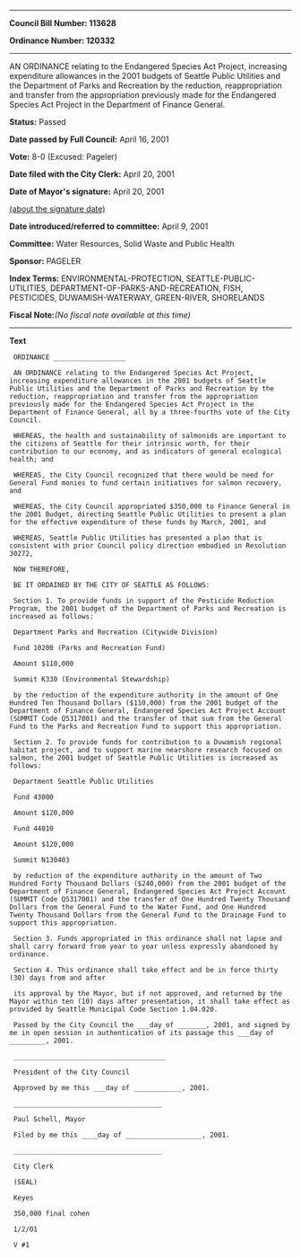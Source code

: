 

********

**Council Bill Number: 113628**
   
**Ordinance Number: 120332**
********

 AN ORDINANCE relating to the Endangered Species Act Project, increasing expenditure allowances in the 2001 budgets of Seattle Public Utilities and the Department of Parks and Recreation by the reduction, reappropriation and transfer from the appropriation previously made for the Endangered Species Act Project in the Department of Finance General.

**Status:** Passed
   
**Date passed by Full Council:** April 16, 2001
   
**Vote:** 8-0 (Excused: Pageler)
   
**Date filed with the City Clerk:** April 20, 2001
   
**Date of Mayor's signature:** April 20, 2001
   
[(about the signature date)](/~public/approvaldate.htm)
   
   
   
**Date introduced/referred to committee:** April 9, 2001
   
**Committee:** Water Resources, Solid Waste and Public Health
   
**Sponsor:** PAGELER
   
   
**Index Terms:** ENVIRONMENTAL-PROTECTION, SEATTLE-PUBLIC-UTILITIES, DEPARTMENT-OF-PARKS-AND-RECREATION, FISH, PESTICIDES, DUWAMISH-WATERWAY, GREEN-RIVER, SHORELANDS

**Fiscal Note:**_(No fiscal note available at this time)_

********

**Text**
   
```
 ORDINANCE __________________

 AN ORDINANCE relating to the Endangered Species Act Project, increasing expenditure allowances in the 2001 budgets of Seattle Public Utilities and the Department of Parks and Recreation by the reduction, reappropriation and transfer from the appropriation previously made for the Endangered Species Act Project in the Department of Finance General, all by a three-fourths vote of the City Council.

 WHEREAS, the health and sustainability of salmonids are important to the citizens of Seattle for their intrinsic worth, for their contribution to our economy, and as indicators of general ecological health; and

 WHEREAS, the City Council recognized that there would be need for General Fund monies to fund certain initiatives for salmon recovery, and

 WHEREAS, the City Council appropriated $350,000 to Finance General in the 2001 Budget, directing Seattle Public Utilities to present a plan for the effective expenditure of these funds by March, 2001, and

 WHEREAS, Seattle Public Utilities has presented a plan that is consistent with prior Council policy direction embodied in Resolution 30272,

 NOW THEREFORE,

 BE IT ORDAINED BY THE CITY OF SEATTLE AS FOLLOWS:

 Section 1. To provide funds in support of the Pesticide Reduction Program, the 2001 budget of the Department of Parks and Recreation is increased as follows:

 Department Parks and Recreation (Citywide Division)

 Fund 10200 (Parks and Recreation Fund)

 Amount $110,000

 Summit K330 (Environmental Stewardship)

 by the reduction of the expenditure authority in the amount of One Hundred Ten Thousand Dollars ($110,000) from the 2001 budget of the Department of Finance General, Endangered Species Act Project Account (SUMMIT Code Q5317001) and the transfer of that sum from the General Fund to the Parks and Recreation Fund to support this appropriation.

 Section 2. To provide funds for contribution to a Duwamish regional habitat project, and to support marine nearshore research focused on salmon, the 2001 budget of Seattle Public Utilities is increased as follows:

 Department Seattle Public Utilities

 Fund 43000

 Amount $120,000

 Fund 44010

 Amount $120,000

 Summit N130403

 by reduction of the expenditure authority in the amount of Two Hundred Forty Thousand Dollars ($240,000) from the 2001 budget of the Department of Finance General, Endangered Species Act Project Account (SUMMIT Code Q5317001) and the transfer of One Hundred Twenty Thousand Dollars from the General Fund to the Water Fund, and One Hundred Twenty Thousand Dollars from the General Fund to the Drainage Fund to support this appropriation.

 Section 3. Funds appropriated in this ordinance shall not lapse and shall carry forward from year to year unless expressly abandoned by ordinance.

 Section 4. This ordinance shall take effect and be in force thirty (30) days from and after

 its approval by the Mayor, but if not approved, and returned by the Mayor within ten (10) days after presentation, it shall take effect as provided by Seattle Municipal Code Section 1.04.020.

 Passed by the City Council the ___day of _______, 2001, and signed by me in open session in authentication of its passage this ___day of _________, 2001.

 ______________________________________

 President of the City Council

 Approved by me this ___day of ____________, 2001.

 _____________________________________

 Paul Schell, Mayor

 Filed by me this ____day of ___________________, 2001.

 _____________________________________

 City Clerk

 (SEAL)

 Keyes

 350,000 final cohen

 1/2/01

 V #1

```
